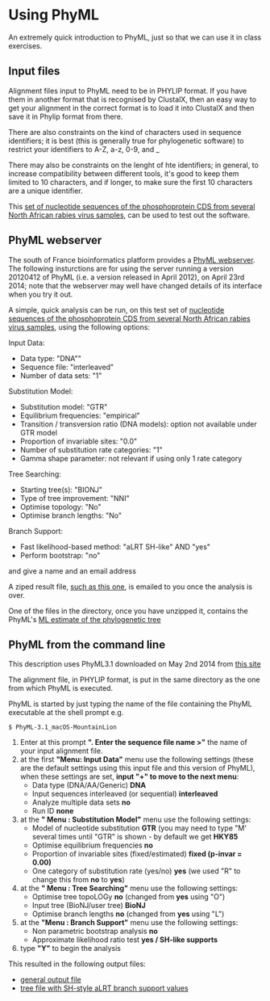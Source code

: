 # Using PhyML

An extremely quick introduction to PhyML, just so that we can use it in class exercises.

## Input files

Alignment files input to PhyML need to be in PHYLIP format. If you have them in another format that is recognised by ClustalX, then an easy way to get your alignment in the correct format is to load it into ClustalX and then save it in Phylip format from there.

There are also constraints on the kind of characters used in sequence identifiers; it is best (this is generally true for phylogenetic software) to restrict your identifiers to A-Z, a-z, 0-9, and _

There may also be constraints on the lenght of hte identifiers; in general, to increase compatibility between different tools, it's good to keep them limited to 10 characters, and if longer, to make sure the first 10 characters are a unique identifier.

This [set of nucleotide sequences of the phosphoprotein CDS from several North African rabies virus samples](./sequences/phosphoproteinCDSsLabelsEd_alphanumericUnderscoreOnly.webprank.phylip), can be used to test out the software.

## PhyML webserver

The south of France bioinformatics platform provides a [PhyML webserver](http://www.atgc-montpellier.fr/phyml/). The following insturctions are for using the server running a version 20120412 of PhyML (i.e. a version released in April 2012), on April 23rd 2014; note that the webserver may well have changed details of its interface when you try it out.

A simple, quick analysis can be run, on this test set of [nucleotide sequences of the phosphoprotein CDS from several North African rabies virus samples](./sequences/phosphoproteinCDSsLabelsEd_alphanumericUnderscoreOnly.webprank.phylip), using the following options:

Input Data:  
- Data type: "DNA""
- Sequence file: "interleaved"
- Number of data sets: "1"

Substitution Model:  
- Substitution model: "GTR"
- Equilibrium frequencies: "empirical"
- Transition / transversion ratio (DNA models): option not available under GTR model
- Proportion of invariable sites: "0.0"
- Number of substitution rate categories: "1"
- Gamma shape parameter: not relevant if using only 1 rate category

Tree Searching:  
- Starting tree(s): "BIONJ"
- Type of tree improvement: "NNI"
- Optimise topology: "No"
- Optimise branch lengths: "No"

Branch Support:  
- Fast likelihood-based method: "aLRT SH-like" AND "yes"
- Perform bootstrap: "no"

and give a name and an email address

A ziped result file, [such as this one](./outputFiles/phosphoproteincdsslabelsed_alphanumericunderscoreonly_webprank_phylip_phyml.zip), is emailed to you once the analysis is over.

One of the files in the directory, once you have unzipped it, contains the PhyML's [ML estimate of the phylogenetic tree](./outputFiles/phosphoproteincdsslabelsed_alphanumericunderscoreonly_webprank_phylip_phyml/phosphoproteincdsslabelsed_alphanumericunderscoreonly_webprank_phylip_phyml_tree.txt)

## PhyML from the command line

This description uses PhyML3.1 downloaded on May 2nd 2014 from [this site](http://www.atgc-montpellier.fr/phyml/download.php)

The alignment file, in PHYLIP format, is put in the same directory as the one from which PhyML is executed.

PhyML is started by just typing the name of the file containing the PhyML executable at the shell prompt e.g.

`$ PhyML-3.1_macOS-MountainLion`

1. Enter at this prompt **". Enter the sequence file name >"** the name of your input alignment file.
2. at the first **"Menu: Input Data"** menu use the following settings (these are the default settings using this input file and this version of PhyML), when these settings are set, **input "+" to move to the next menu**:
    - Data type (DNA/AA/Generic)  **DNA**
    - Input sequences interleaved (or sequential)  **interleaved**
    - Analyze multiple data sets  **no**
    - Run ID  **none**
1. at the **" Menu : Substitution Model"** menu use the following settings:
    - Model of nucleotide substitution  **GTR** (you may need to type "M' several times until "GTR" is shown - by default we get **HKY85**
    - Optimise equilibrium frequencies  **no**
    - Proportion of invariable sites (fixed/estimated)  **fixed (p-invar = 0.00)**
    - One category of substitution rate (yes/no)  **yes** (we used "R" to change this from **no** to **yes**)
1. at the **" Menu : Tree Searching"** menu use the following settings:
    - Optimise tree topoLOGy  **no** (changed from **yes** using "O")
    - Input tree (BioNJ/user tree)  **BioNJ**
    -  Optimise branch lengths  **no** (changed from **yes** using "L")
1. at the **"Menu : Branch Support"** menu use the following settings:
    - Non parametric bootstrap analysis  **no**
    - Approximate likelihood ratio test  **yes / SH-like supports**
1. type **"Y"** to begin the analysis

This resulted in the following output files:

- [general output file](./outputFiles/phosphoproteinCDSsLabelsEd_alphanumericUnderscoreOnly.webprank.phylip_phyml_stats.txt)
- [tree file with SH-style aLRT branch support values](./trees/phosphoproteinCDSsLabelsEd_alphanumericUnderscoreOnly.webprank.phylip_phyml_tree.txt)



